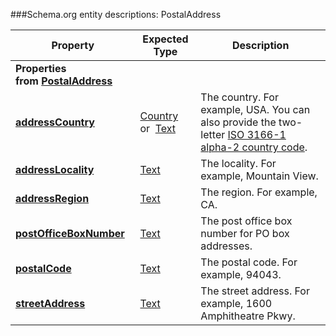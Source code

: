 ###Schema.org entity descriptions: PostalAddress

| **Property**                                                          | **Expected Type**                          | **Description**                                                                                                                                |
|-----------------------------------------------------------------------|--------------------------------------------|------------------------------------------------------------------------------------------------------------------------------------------------|
| **Properties from [PostalAddress](https://schema.org/PostalAddress)** |
| [**addressCountry**](https://schema.org/addressCountry)               | [Country](https://schema.org/Country)  or  [Text](https://schema.org/Text)             | The country. For example, USA. You can also provide the two-letter [ISO 3166-1 alpha-2 country code](http://en.wikipedia.org/wiki/ISO_3166-1). |
| [**addressLocality**](https://schema.org/addressLocality)             | [Text](https://schema.org/Text)            | The locality. For example, Mountain View.                                                                                                      |
| [**addressRegion**](https://schema.org/addressRegion)                 | [Text](https://schema.org/Text)            | The region. For example, CA.                                                                                                                   |
| [**postOfficeBoxNumber**](https://schema.org/postOfficeBoxNumber)     | [Text](https://schema.org/Text)            | The post office box number for PO box addresses.                                                                                               |
| [**postalCode**](https://schema.org/postalCode)                       | [Text](https://schema.org/Text)            | The postal code. For example, 94043.                                                                                                           |
| [**streetAddress**](https://schema.org/streetAddress)                 | [Text](https://schema.org/Text)            | The street address. For example, 1600 Amphitheatre Pkwy.                                                                                       |
